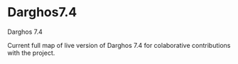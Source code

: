 # Darghos7.4
Darghos 7.4

Current full map of live version of Darghos 7.4 for colaborative contributions with the project.
